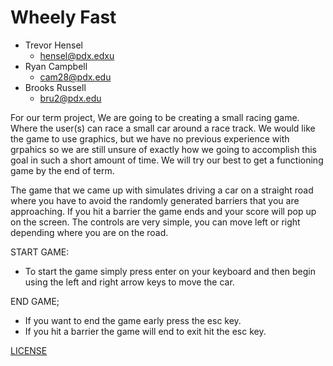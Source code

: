 # Wheely Fast

- Trevor Hensel
    - hensel@pdx.edxu
- Ryan Campbell     
    - cam28@pdx.edu
- Brooks Russell    
    - bru2@pdx.edu

For our term project, We are going to be creating a small racing game. Where
the user(s) can race a small car around a race track. We would like the
game to use graphics, but we have no previous experience with grpahics so
we are still unsure of exactly how we going to accomplish this goal in such
a short amount of time. We will try our best to get a functioning game by
the end of term.

The game that we came up with simulates driving a car on a straight road
where you have to avoid the randomly generated barriers that you are approaching.
If you hit a barrier the game ends and your score will pop up on the screen.
The controls are very simple, you can move left or right depending where you are
on the road.

START GAME:
- To start the game simply press enter on your keyboard and then begin using the 
left and right arrow keys to move the car.

END GAME;
- If you want to end the game early press the esc key.
- If you hit a barrier the game will end to exit hit the esc key.

[LICENSE](./LICENSE)

